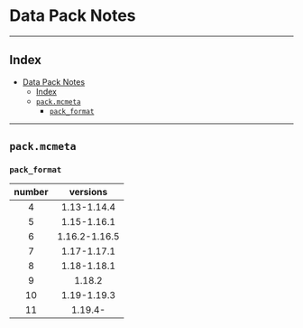 # Data Pack Notes

---

## Index

- [Data Pack Notes](#data-pack-notes)
  - [Index](#index)
  - [`pack.mcmeta`](#packmcmeta)
    - [`pack_format`](#pack_format)

---

## `pack.mcmeta`

### `pack_format`

| number |   versions    |
| :----: | :-----------: |
|   4    |  1.13-1.14.4  |
|   5    |  1.15-1.16.1  |
|   6    | 1.16.2-1.16.5 |
|   7    |  1.17-1.17.1  |
|   8    |  1.18-1.18.1  |
|   9    |    1.18.2     |
|   10   |  1.19-1.19.3  |
|   11   |    1.19.4-    |
